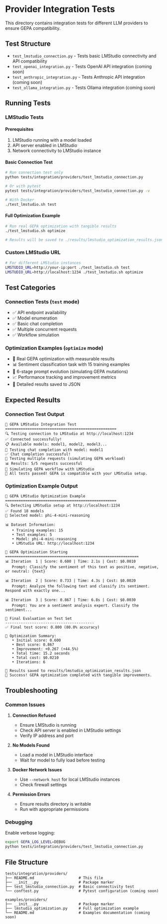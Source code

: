 # Provider Integration Tests

This directory contains integration tests for different LLM providers to ensure GEPA compatibility.

## Test Structure

- `test_lmstudio_connection.py` - Tests basic LMStudio connectivity and API compatibility
- `test_openai_integration.py` - Tests OpenAI API integration (coming soon)
- `test_anthropic_integration.py` - Tests Anthropic API integration (coming soon)
- `test_ollama_integration.py` - Tests Ollama integration (coming soon)

## Running Tests

### LMStudio Tests

#### Prerequisites
1. LMStudio running with a model loaded
2. API server enabled in LMStudio
3. Network connectivity to LMStudio instance

#### Basic Connection Test
```bash
# Run connection test only
python tests/integration/providers/test_lmstudio_connection.py

# Or with pytest
pytest tests/integration/providers/test_lmstudio_connection.py -v

# With Docker
./test_lmstudio.sh test
```

#### Full Optimization Example
```bash
# Run real GEPA optimization with tangible results
./test_lmstudio.sh optimize

# Results will be saved to ./results/lmstudio_optimization_results.json
```

### Custom LMStudio URL
```bash
# For different LMStudio instances
LMSTUDIO_URL=http://your-ip:port ./test_lmstudio.sh test
LMSTUDIO_URL=http://localhost:1234 ./test_lmstudio.sh optimize
```

## Test Categories

### Connection Tests (`test` mode)
- ✅ API endpoint availability
- ✅ Model enumeration
- ✅ Basic chat completion
- ✅ Multiple concurrent requests
- ✅ Workflow simulation

### Optimization Examples (`optimize` mode)
- 🎯 Real GEPA optimization with measurable results
- 📊 Sentiment classification task with 15 training examples
- 🔄 6-stage prompt evolution (simulating GEPA mutations)
- 📈 Performance tracking and improvement metrics
- 💾 Detailed results saved to JSON

## Expected Results

### Connection Test Output
```
🧪 GEPA LMStudio Integration Test
==================================================
🔍 Testing connection to LMStudio at http://localhost:1234
✅ Connected successfully!
📋 Available models: model1, model2, model3...
🧪 Testing chat completion with model: model1
✅ Chat completion successful!
🔄 Testing multiple requests (simulating GEPA workload)
📊 Results: 5/5 requests successful
🚀 Simulating GEPA workflow with LMStudio
🎉 All tests passed! GEPA is compatible with your LMStudio setup.
```

### Optimization Example Output
```
🧪 GEPA LMStudio Optimization Example
==================================================
🔍 Detecting LMStudio setup at http://localhost:1234
✅ Found 18 models
🎯 Selected model: phi-4-mini-reasoning

📊 Dataset Information:
   • Training examples: 15
   • Test examples: 5
   • Model: phi-4-mini-reasoning
   • LMStudio URL: http://localhost:1234

🚀 GEPA Optimization Starting
============================================================
📊 Iteration  1 | Score: 0.600 | Time: 2.1s | Cost: $0.0010
   Prompt: Classify the sentiment of this text as positive, negative, or neutral: {text}

📊 Iteration  2 | Score: 0.733 | Time: 4.3s | Cost: $0.0020
   Prompt: Analyze the following text and classify its sentiment. Respond with exactly one...

📊 Iteration  3 | Score: 0.867 | Time: 6.8s | Cost: $0.0030
   Prompt: You are a sentiment analysis expert. Classify the sentiment...

🎯 Final Evaluation on Test Set
----------------------------------------
✅ Final test score: 0.800 (80.0% accuracy)

🎉 Optimization Summary:
   • Initial score: 0.600
   • Best score: 0.867
   • Improvement: +0.267 (+44.5%)
   • Total time: 15.2 seconds
   • Total cost: $0.0210
   • Iterations: 6

💾 Results saved to results/lmstudio_optimization_results.json
🚀 Success! GEPA optimization completed with tangible improvements.
```

## Troubleshooting

### Common Issues

1. **Connection Refused**
   - Ensure LMStudio is running
   - Check API server is enabled in LMStudio settings
   - Verify IP address and port

2. **No Models Found**
   - Load a model in LMStudio interface
   - Wait for model to fully load before testing

3. **Docker Network Issues**
   - Use `--network host` for local LMStudio instances
   - Check firewall settings

4. **Permission Errors**
   - Ensure results directory is writable
   - Run with appropriate permissions

### Debugging

Enable verbose logging:
```bash
export GEPA_LOG_LEVEL=DEBUG
python tests/integration/providers/test_lmstudio_connection.py
```

## File Structure

```
tests/integration/providers/
├── README.md                    # This file
├── __init__.py                  # Package marker
├── test_lmstudio_connection.py  # Basic connectivity test
└── conftest.py                  # Pytest configuration (coming soon)

examples/providers/
├── __init__.py                  # Package marker
├── lmstudio_optimization.py     # Full optimization example
└── README.md                    # Examples documentation (coming soon)
```